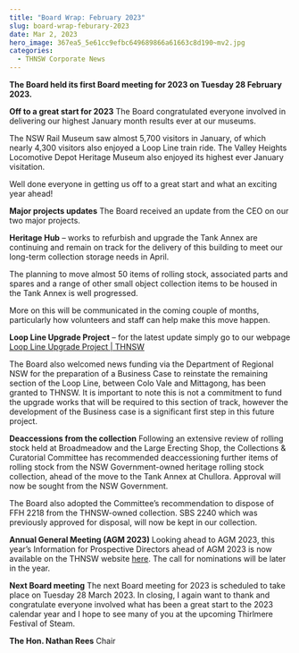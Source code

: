 ```yaml
---
title: "Board Wrap: February 2023"
slug: board-wrap-feburary-2023
date: Mar 2, 2023
hero_image: 367ea5_5e61cc9efbc649689866a61663c8d190~mv2.jpg
categories:
  - THNSW Corporate News
---
```



**The Board held its first Board meeting for 2023 on Tuesday 28 February 2023.**

**Off to a great start for 2023**
The Board congratulated everyone involved in delivering our highest January month results ever at our museums. 

The NSW Rail Museum saw almost 5,700 visitors in January, of which nearly 4,300 visitors also enjoyed a Loop Line train ride. The Valley Heights Locomotive Depot Heritage Museum also enjoyed its highest ever January visitation. 

Well done everyone in getting us off to a great start and what an exciting year ahead!

**Major projects updates**
The Board received an update from the CEO on our two major projects.

**Heritage Hub** – works to refurbish and upgrade the Tank Annex are continuing and remain on track for the delivery of this building to meet our long-term collection storage needs in April.

The planning to move almost 50 items of rolling stock, associated parts and spares and a range of other small object collection items to be housed in the Tank Annex is well progressed. 

More on this will be communicated in the coming couple of months, particularly how volunteers and staff can help make this move happen.

**Loop Line Upgrade Project** – for the latest update simply go to our webpage [Loop Line Upgrade Project | THNSW](https://aus01.safelinks.protection.outlook.com/?url=https%3A%2F%2Fwww.thnsw.com.au%2Floop-line%23%3A~%3Atext%3DPROJECT%2520SCHEDULE%2Cbetween%2520Picton%2520and%2520Buxton%2520completed.%26text%3DBy%2520mid-2023%253A%2520review%2520of%2Cbetween%2520Buxton%2520and%2520Colo%2520Vale.%26text%3DMid-2023%253A%2520works%2520commence%2520to%2Cbetween%2520Buxton%2520and%2520Colo%2520Vale.&data=05%7C01%7Charry.stranger%40thnsw.com.au%7Ca4be6ff6a27044022c1808db202883db%7Cf648ee6277614aadb44717236b527f13%7C0%7C0%7C638139130618828044%7CUnknown%7CTWFpbGZsb3d8eyJWIjoiMC4wLjAwMDAiLCJQIjoiV2luMzIiLCJBTiI6Ik1haWwiLCJXVCI6Mn0%3D%7C3000%7C%7C%7C&sdata=TPVXRIRdxk8Y7A1lVVnfiNjgOFmtKHqJiq6xee%2Fg%2FAU%3D&reserved=0)

The Board also welcomed news funding via the Department of Regional NSW for the preparation of a Business Case to reinstate the remaining section of the Loop Line, between Colo Vale and Mittagong, has been granted to THNSW. It is important to note this is not a commitment to fund the upgrade works that will be required to this section of track, however the development of the Business case is a significant first step in this future project.

**Deaccessions from the collection**
Following an extensive review of rolling stock held at Broadmeadow and the Large Erecting Shop, the Collections & Curatorial Committee has recommended deaccessioning further items of rolling stock from the NSW Government-owned heritage rolling stock collection, ahead of the move to the Tank Annex at Chullora. Approval will now be sought from the NSW Government.

The Board also adopted the Committee’s recommendation to dispose of FFH 2218 from the THNSW-owned collection. SBS 2240 which was previously approved for disposal, will now be kept in our collection.

**Annual General Meeting (AGM 2023)**
Looking ahead to AGM 2023, this year’s Information for Prospective Directors ahead of AGM 2023 is now available on the THNSW website [here](https://www.thnsw.com.au/_files/ugd/367ea5_3377bdedfdfd4748bf430d745ffefbd9.pdf). The call for nominations will be later in the year.

**Next Board meeting**
The next Board meeting for 2023 is scheduled to take place on Tuesday 28 March 2023.
In closing, I again want to thank and congratulate everyone involved what has been a great start to the 2023 calendar year and I hope to see many of you at the upcoming Thirlmere Festival of Steam.

**The Hon. Nathan Rees**
Chair
